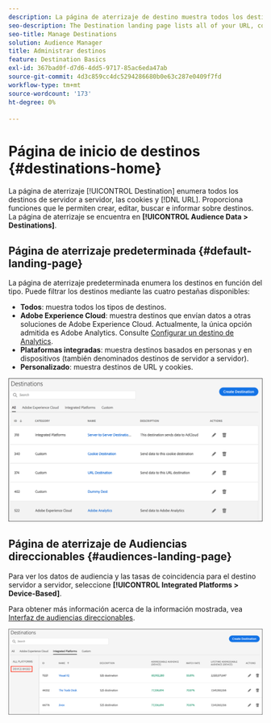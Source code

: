 ```yaml
---
description: La página de aterrizaje de destino muestra todos los destinos de servidor a servidor, las cookies y las direcciones URL. Proporciona funciones que le permiten crear, editar, buscar e informar sobre destinos. La página de aterrizaje se encuentra en Datos de audiencia > Destinos.
seo-description: The Destination landing page lists all of your URL, cookie, and server-to-server destinations. It provides features that let you create, edit, search for, and report on destinations. The landing page is located in Audience Data > Destinations.
seo-title: Manage Destinations
solution: Audience Manager
title: Administrar destinos
feature: Destination Basics
exl-id: 367bad0f-d7d6-4dd5-9717-85ac6eda47ab
source-git-commit: 4d3c859cc4dc5294286680b0e63c287e0409f7fd
workflow-type: tm+mt
source-wordcount: '173'
ht-degree: 0%

---
```


# Página de inicio de destinos {#destinations-home}

La página de aterrizaje [!UICONTROL Destination] enumera todos los destinos de servidor a servidor, las cookies y [!DNL URL]. Proporciona funciones que le permiten crear, editar, buscar e informar sobre destinos. La página de aterrizaje se encuentra en **[!UICONTROL Audience Data > Destinations]**.

## Página de aterrizaje predeterminada {#default-landing-page}

<!-- destinations-home.xml -->

La página de aterrizaje predeterminada enumera los destinos en función del tipo. Puede filtrar los destinos mediante las cuatro pestañas disponibles:

* **Todos**: muestra todos los tipos de destinos.
* **Adobe Experience Cloud**: muestra destinos que envían datos a otras soluciones de Adobe Experience Cloud. Actualmente, la única opción admitida es Adobe Analytics. Consulte [Configurar un destino de Analytics](/help/using/features/destinations/create-analytics-destination.md).
* **Plataformas integradas**: muestra destinos basados en personas y en dispositivos (también denominados destinos de servidor a servidor).
* **Personalizado**: muestra destinos de URL y cookies.


![](assets/destinations-landing.png)

## Página de aterrizaje de Audiencias direccionables {#audiences-landing-page}

Para ver los datos de audiencia y las tasas de coincidencia para el destino servidor a servidor, seleccione **[!UICONTROL Integrated Platforms > Device-Based]**.

Para obtener más información acerca de la información mostrada, vea [Interfaz de audiencias direccionables](/help/using/features/addressable-audiences.md#addressable-audience-interface).

![](/help/using/features/assets/addressable-audiences-landing.png)
